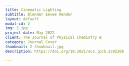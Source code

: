 ```yaml
---
title: Cinematic Lighting
subtitle: Blender Eevee Render
layout: default
modal-id: 2
img: 2.jpg
project-date: May 2022
client: The Journal of Physical Chemistry B
category: Journal Cover
thumbnail: 2-thumbnail.jpg
description: https://doi.org/10.1021/acs.jpcb.2c02260

---
```

